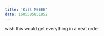 ```yaml
---
title: 'Kill MEEEE'
date: 1605585851852
---
```


wish this would get everything in a neat order